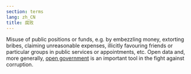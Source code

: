 ```yaml
---
section: terms
lang: zh_CN
title: 腐败
---
```


Misuse of public positions or funds, e.g. by embezzling money, extorting bribes, claiming unreasonable expenses, illicitly favouring friends or particular groups in public services or appointments, etc. Open data and, more generally, [open government](/glossary/en/terms/open-government/) is an important tool in the fight against corruption.
